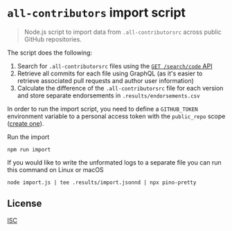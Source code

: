 # `all-contributors` import script

> Node.js script to import data from `.all-contributorsrc` across public GitHub repositories.

The script does the following:

1. Search for `.all-contributorsrc` files using the [`GET /search/code` API](https://docs.github.com/rest/search#search-code)
2. Retrieve all commits for each file using GraphQL (as it's easier to retrieve associated pull requests and author user information)
3. Calculate the difference of the `.all-contributorsrc` file for each version and store separate endorsements in `.results/endorsements.csv`

In order to run the import script, you need to define a `GITHUB_TOKEN` environment variable to a personal access token with the `public_repo` scope ([create one](https://github.com/settings/tokens/new?scopes=public_repo&description=all-contributors-import-script)).

Run the import

```
npm run import
```

If you would like to write the unformated logs to a separate file you can run this command on Linux or macOS

```
node import.js | tee .results/import.jsonnd | npx pino-pretty
```

## License

[ISC](LICENSE)

